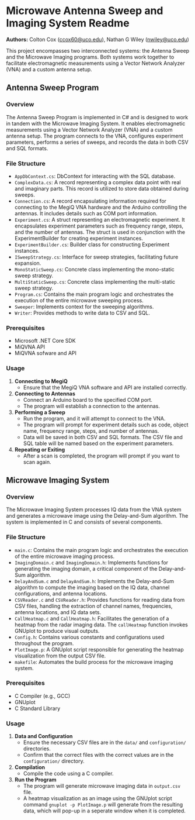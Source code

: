 Microwave Antenna Sweep and Imaging System Readme
===============================

**Authors:** Colton Cox (<ccox60@uco.edu>), Nathan G Wiley (<nwiley@uco.edu>)

This project encompasses two interconnected systems: the Antenna Sweep and the Microwave Imaging programs. Both systems work together to facilitate electromagnetic measurements using a Vector Network Analyzer (VNA) and a custom antenna setup.

## Antenna Sweep Program
### Overview
The Antenna Sweep Program is implemented in C# and is designed to work in tandem with the Microwave Imaging System. It enables electromagnetic measurements using a Vector Network Analyzer (VNA) and a custom antenna setup. The program connects to the VNA, configures experiment parameters, performs a series of sweeps, and records the data in both CSV and SQL formats.

### File Structure
- `AppDbContext.cs`: DbContext for interacting with the SQL database.
- `ComplexData.cs`: A record representing a complex data point with real and imaginary parts. This record is utilized to store data obtained during sweeps.
- `Connection.cs`: A record encapsulating information required for connecting to the MegiQ VNA hardware and the Arduino controlling the antennas. It includes details such as COM port information.
- `Experiment.cs`: A struct representing an electromagnetic experiment. It encapsulates experiment parameters such as frequency range, steps, and the number of antennas. The struct is used in conjunction with the ExperimentBuilder for creating experiment instances.
- `ExperimentBuilder.cs`: Builder class for constructing Experiment instances.
- `ISweepStrategy.cs`: Interface for sweep strategies, facilitating future expansion.
- `MonoStaticSweep.cs`: Concrete class implementing the mono-static sweep strategy.
- `MultiStaticSweep.cs`: Concrete class implementing the multi-static sweep strategy.
- `Program.cs`: Contains the main program logic and orchestrates the execution of the entire microwave sweeping process.
- `Sweeper`: Implements context for the sweeping algorithms.
- `Writer`: Provides methods to write data to CSV and SQL.

### Prerequisites
- Microsoft .NET Core SDK
- MiQVNA API
- MiQVNA sofware and API

### Usage
1. **Connecting to MegiQ**
   - Ensure that the MegiQ VNA software and API are installed correctly.
2. **Connecting to Antennas**
   - Connect an Arduino board to the specified COM port.
   - The program will establish a connection to the antennas.
3. **Performing a Sweep**
   - Run the program, and it will attempt to connect to the VNA.
   - The program will prompt for experiment details such as code, object name, frequency range, steps, and number of antennas.
   - Data will be saved in both CSV and SQL formats. The CSV file and SQL table will be named based on the experiment parameters.
4. **Repeating or Exiting**
   - After a scan is completed, the program will prompt if you want to scan again.

## Microwave Imaging System
### Overview
The Microwave Imaging System processes IQ data from the VNA system and generates a microwave image using the Delay-and-Sum algorithm. The system is implemented in C and consists of several components.

### File Structure
- `main.c`: Contains the main program logic and orchestrates the execution of the entire microwave imaging process.
- `ImagingDomain.c` and `ImagingDomain.h`: Implements functions for generating the imaging domain, a critical component of the Delay-and-Sum algorithm.
- `DelayAndSum.c` and `DelayAndSum.h`: Implements the Delay-and-Sum algorithm to compute the imaging based on the IQ data, channel configurations, and antenna locations.
- `CSVReader.c` and `CSVReader.h`: Provides functions for reading data from CSV files, handling the extraction of channel names, frequencies, antenna locations, and IQ data sets.
- `CallHeatmap.c` and `CallHeatmap.h`: Facilitates the generation of a heatmap from the radar imaging data. The `callHeatmap` function invokes GNUplot to produce visual outputs.
- `Config.h`: Contains various constants and configurations used throughout the program.
- `PlotImage.p`: A GNUplot script responsible for generating the heatmap visualization from the output CSV file.
- `makefile`: Automates the build process for the microwave imaging system.

### Prerequisites
- C Compiler (e.g., GCC)
- GNUplot
- C Standard Library

### Usage
1. **Data and Configuration**
   - Ensure the necessary CSV files are in the `data/` and `configuration/` directories.
   - Confirm that the correct files with the correct values are in the `configuration/` directory.
2. **Compilation**
   - Compile the code using a C compiler.
3. **Run the Program** 
   - The program will generate microwave imaging data in `output.csv` file.
   - A heatmap visualization as an image using the GNUplot script command `gnuplot -p PlotImage.p` will generate from the resulting data, which will pop-up in a seperate window when it is completed.